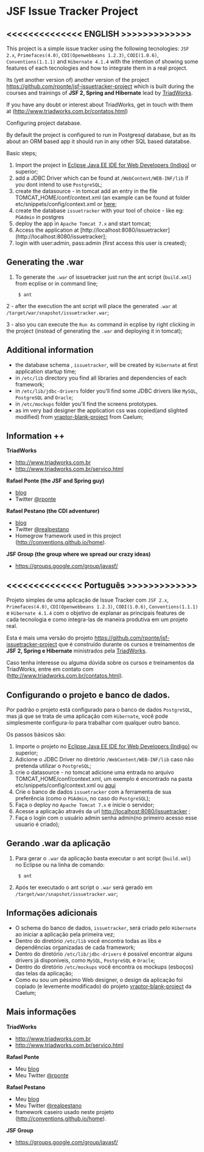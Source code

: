 JSF Issue Tracker Project
=========================

<<<<<<<<<<<<<< ENGLISH  >>>>>>>>>>>>>
-------------------------------------

This project is a simple issue tracker using the following tecnologies: `JSF 2.x`, `Primefaces(4.0)`, `CDI(Openwebbeans 1.2.3)`, `CODI(1.0.6)`, `Conventions(1.1.1)` and `Hibernate 4.1.4` with the intention of showing some features of each tecnologies and how to integrate them in a real project.
  
Its (yet another version of) another version of the project https://github.com/rponte/jsf-issuetracker-project which is built during the courses and trainings of **JSF 2, Spring and Hibernate** lead by [TriadWorks](http://www.triadworks.com.br).

If you have any doubt or interest about TriadWorks, get in touch with them at (http://www.triadworks.com.br/contatos.html) 

Configuring project database.

By default the project is configured to run in Postgresql database, but as its about an ORM based app it should run in any other SQL based datatabse. 

Basic steps;

1. Import the project in [Eclipse Java EE IDE for Web Developers (Indigo)](http://www.eclipse.org/downloads/) or superior;  
2. add a JDBC Driver which can be found at `/WebContent/WEB-INF/lib` if you dont intend to use `PostgreSQL`;
3. create the datasource - in tomcat add an entry in the file TOMCAT_HOME/conf/context.xml (an example can be found at folder etc/snippets/config/context.xml or [here](https://github.com/rmpestano/conventions-issuetracker/blob/master/etc/snippets/config/context.xml);
4. create the database `issuetracker` with your tool of choice - like eg: `PGAdmin` in postgres
5. deploy the app in `Apache Tomcat 7.x` and start tomcat;
6. Access the application at [http://localhost:8080/issuetracker](http://localhost:8080/issuetracker];
7. login with user:admin, pass:admin (first access this user is created);

Generating the .war
------------------------
1. To generate the `.war` of issuetracker just run the ant script (`build.xml`) from ecplise or in command line;

		$ ant

2 - after the execution the ant script will place the generated `.war` at `/target/war/snapshot/issuetracker.war`;

3 - also you can execute the `Run As` command in ecplise by right clicking in the project (instead of generating the `.war` and deploying it in tomcat);

Additional information
------------------------

* the database schema , `issuetracker`, will be created by `Hibernate` at first application startup time; 
* in `/etc/lib` directory you find all libraries and dependencies of each framework;
* in `/etc/lib/jdbc-drivers` folder you'll find some JDBC drivers like `MySQL`, `PostgreSQL` and `Oracle`;
* in `/etc/mockups` folder you'll find the screens prototypes.
* as im very bad designer the application css was copied(and slighted modified) from [vraptor-blank-project](http://vraptor.caelum.com.br/en) from Caelum; 

Information ++
----------------

**TriadWorks**
- http://www.triadworks.com.br
- http://www.triadworks.com.br/servico.html

**Rafael Ponte (the JSF and Spring guy)**
- [blog](http://www.rponte.com.br)
- Twitter [@rponte](http://twitter.com/#!/rponte)

**Rafael Pestano (the CDI adventurer)**
- [blog](http://rpestano.wordpress.com/)
- Twitter [@realpestano](http://twitter.com/#!/realpestano)
- Homegrow framework used in this project (http://conventions.github.io/home).

**JSF Group (the group where we spread our crazy ideas)**
- https://groups.google.com/group/javasf/


<<<<<<<<<<<<<< Português  >>>>>>>>>>>>>
---------------------------------------

Projeto simples de uma aplicação de Issue Tracker com `JSF 2.x`, `Primefaces(4.0)`, `CDI(Openwebbeans 1.2.3)`, `CODI(1.0.6)`, `Conventions(1.1.1)` e `Hibernate 4.1.4` com o objetivo de explanar as principais features de cada tecnologia e como integra-las de maneira produtiva em um projeto real. 

Esta é mais uma versão do projeto https://github.com/rponte/jsf-issuetracker-project que é construído durante os cursos e treinamentos de **JSF 2, Spring e Hibernate** ministrados pela [TriadWorks](http://www.triadworks.com.br).

Caso tenha interesse ou alguma dúvida sobre os cursos e treinamentos da TriadWorks, entre em contato com (http://www.triadworks.com.br/contatos.html).

Configurando o projeto e banco de dados.
----------------------------------------

Por padrão o projeto está configurado para o banco de dados `PostgreSQL`, mas já que se trata de uma aplicação com `Hibernate`, você pode simplesmente configura-lo para trabalhar com qualquer outro banco.

Os passos básicos são:

1. Importe o projeto no [Eclipse Java EE IDE for Web Developers (Indigo)](http://www.eclipse.org/downloads/) ou superior; 
2. Adicione o JDBC Driver no diretório `/WebContent/WEB-INF/lib` caso não pretenda utilizar o `PostgreSQL`;
3. crie o datasource - no tomcat adicione uma entrada no arquivo TOMCAT_HOME/conf/context.xml, um exemplo é encontrado na pasta etc/snippets/config/context.xml ou [aqui](https://github.com/rmpestano/conventions-issuetracker/blob/master/etc/snippets/config/context.xml) 
4. Crie o banco de dados `issuetracker` com a ferramenta de sua preferência (como o `PGAdmin`, no caso do `PostgreSQL`);
5. Faça o deploy no `Apache Tomcat 7.x` e inicie o servidor;
6. Acesse a aplicação através da url [http://localhost:8080/issuetracker](http://localhost:8080/issuetracker) ;
7. Faça o login com o usuário admin senha admin(no primeiro acesso esse usuario é criado);

Gerando .war da aplicação
------------------------
1. Para gerar o `.war` da aplicação basta executar o ant script (`build.xml`) no Eclipse ou na linha de comando:

		$ ant

2. Após ter executado o ant script o `.war` será gerado em `/target/war/snapshot/issuetracker.war`;

Informações adicionais
------------------------

* O schema do banco de dados, `issuetracker`, será criado pelo `Hibernate` ao iniciar a aplicação pela primeira vez;
* Dentro do diretório `/etc/lib` você encontra todas as libs e dependências organizadas de cada framework;
* Dentro do diretório `/etc/lib/jdbc-drivers` é possível encontrar alguns drivers já disponíveis, como `MySQL`, `PostgreSQL` e `Oracle`;
* Dentro do diretório `/etc/mockups` você encontra os mockups (esboços) das telas da aplicação;
* Como eu sou um péssimo Web designer, o design da aplicação foi copiado (e levemente modificado) do projeto [vraptor-blank-project](http://vraptor.caelum.com.br/en) da Caelum;

Mais informações
----------------

**TriadWorks**
- http://www.triadworks.com.br
- http://www.triadworks.com.br/servico.html

**Rafael Ponte**
- Meu [blog](http://www.rponte.com.br)
- Meu Twitter [@rponte](http://twitter.com/#!/rponte)

**Rafael Pestano**
- Meu [blog](http://rpestano.wordpress.com/)
- Meu Twitter [@realpestano](http://twitter.com/#!/realpestano)
- framework caseiro usado neste projeto (http://conventions.github.io/home).


**JSF Group**
- https://groups.google.com/group/javasf/



